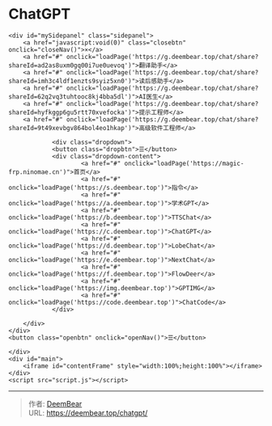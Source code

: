 # ChatGPT


    <div id="mySidepanel" class="sidepanel">
	    <a href="javascript:void(0)" class="closebtn" onclick="closeNav()">×</a>
        <a href="#" onclick="loadPage('https://g.deembear.top/chat/share?shareId=ad2as8uxm0gq00i7ue0uevoq')">翻译助手</a>
        <a href="#" onclick="loadPage('https://g.deembear.top/chat/share?shareId=imh3c4ldf1enzts9syiz5xn0')">读后感助手</a>
        <a href="#" onclick="loadPage('https://g.deembear.top/chat/share?shareId=62q2vq3tuhtooc8kj4bba5dl')">AI医生</a>
        <a href="#" onclick="loadPage('https://g.deembear.top/chat/share?shareId=hyfkggp6gu5rtt70xvefocka')">提示工程师</a>
        <a href="#" onclick="loadPage('https://g.deembear.top/chat/share?shareId=9t49xevbgv864bol4eo1hkap')">高级软件工程师</a>

				<div class="dropdown">
				<button class="dropbtn">☰</button>
				<div class="dropdown-content">
						<a href="#" onclick="loadPage('https://magic-frp.ninomae.cn')">首页</a>
						<a href="#" onclick="loadPage('https://s.deembear.top')">指令</a>
						<a href="#" onclick="loadPage('https://a.deembear.top')">学术GPT</a>
						<a href="#" onclick="loadPage('https://b.deembear.top')">TTSChat</a>
						<a href="#" onclick="loadPage('https://c.deembear.top')">ChatGPT</a>
						<a href="#" onclick="loadPage('https://d.deembear.top')">LobeChat</a>
						<a href="#" onclick="loadPage('https://e.deembear.top')">NextChat</a>
						<a href="#" onclick="loadPage('https://f.deembear.top')">FlowDeer</a>
						<a href="#" onclick="loadPage('https://img.deembear.top')">GPTIMG</a>
						<a href="#" onclick="loadPage('https://code.deembear.top')">ChatCode</a>
				</div>

		</div>
    </div>
    <button class="openbtn" onclick="openNav()">☰</button>
    
	</div>
    <div id="main">
        <iframe id="contentFrame" style="width:100%;height:100%"></iframe>
    </div>
    <script src="script.js"></script>

---

> 作者: [DeemBear](https://deembear.top)  
> URL: https://deembear.top/chatgpt/  


